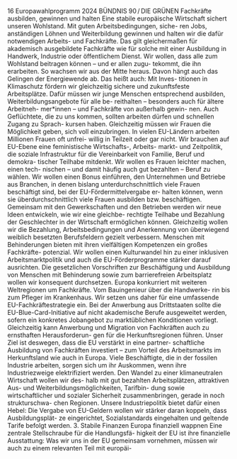 16
Europawahlprogramm 2024
BÜNDNIS 90 / DIE GRÜNEN 
Fachkräfte ausbilden, gewinnen und 
halten
Eine stabile europäische Wirtschaft sichert unseren 
Wohlstand. Mit guten Arbeitsbedingungen, siche-
ren Jobs, anständigen Löhnen und Weiterbildung 
gewinnen und halten wir die dafür notwendigen 
Arbeits- und Fachkräfte. Das gilt gleichermaßen 
für akademisch ausgebildete Fachkräfte wie für 
solche mit einer Ausbildung in Handwerk, Industrie 
oder öffentlichem Dienst. Wir wollen, dass alle zum 
Wohlstand beitragen können – und er allen zugu-
tekommt, die ihn erarbeiten. So wachsen wir aus 
der Mitte heraus. Davon hängt auch das Gelingen 
der Energiewende ab. Das heißt auch: Mit Inves-
titionen in Klimaschutz fördern wir gleichzeitig 
sichere und zukunftsfeste Arbeitsplätze.
Dafür müssen wir junge Menschen entsprechend 
ausbilden, Weiterbildungsangebote für alle be-
reithalten – besonders auch für ältere Arbeitneh-
mer*innen – und Fachkräfte von außerhalb gewin-
nen. Auch Geflüchtete, die zu uns kommen, sollten 
arbeiten dürfen und schnellen Zugang zu Sprach-
kursen haben. Gleichzeitig müssen wir Frauen die 
Möglichkeit geben, sich voll einzubringen. In vielen 
EU-Ländern arbeiten Millionen Frauen oft unfrei-
willig in Teilzeit oder gar nicht. Wir brauchen auf 
EU-Ebene eine feministische Wirtschafts-, Arbeits-
markt- und Zeitpolitik, die soziale Infrastruktur für 
die Vereinbarkeit von Familie, Beruf und demokra-
tischer Teilhabe mitdenkt.
Wir wollen es Frauen leichter machen, einen tech-
nischen – und damit häufig auch gut bezahlten – 
Beruf zu wählen. Wir wollen einen Bonus einführen, 
den Unternehmen und Betriebe aus Branchen, in 
denen bislang unterdurchschnittlich viele Frauen 
beschäftigt sind, bei der EU-Fördermittelvergabe er-
halten können, wenn sie überdurchschnittlich viele 
Frauen ausbilden bzw. beschäftigen. Gemeinsam 
mit den Gewerkschaften und den Betrieben werden 
wir neue Ideen entwickeln, wie wir eine gleichbe-
rechtigte Teilhabe und Bezahlung der Geschlechter 
in der Wirtschaft ermöglichen können. Gleichzeitig 
wollen wir die Bezahlung, Arbeitsbedingungen und 
Anerkennung von überwiegend weiblich besetzten 
Berufsfeldern gezielt verbessern.
Menschen mit Behinderungen bieten mit ihren 
vielfältigen Kompetenzen ein großes Fachkräfte-
potenzial. Wir wollen einen Kulturwandel hin zu 
einer inklusiven Arbeitsmarktpolitik und auch die 
EU-Förderprogramme stärker darauf ausrichten. 
Die gesetzlichen Vorschriften zur Beschäftigung 
und Ausbildung von Menschen mit Behinderung 
sowie zum barrierefreien Arbeitsplatz wollen wir 
konsequent durchsetzen.
Europa konkurriert mit weiteren Weltregionen um 
Fachkräfte. Vom Bauingenieur über die Handwerke-
rin bis zum Pfleger im Krankenhaus. Wir setzen uns 
daher für eine umfassende EU-Fachkräftestrategie 
ein. Bei der Anwerbung aus Drittstaaten sollte die 
EU-Blue-Card-Initiative auf nicht akademische 
Berufe ausgeweitet werden, sofern ein konkretes 
Jobangebot zu marktüblichen Konditionen vorliegt. 
Gleichzeitig kann Anwerbung und Migration von 
Fachkräften auch zu ernsthaften Herausforderun-
gen für die Herkunftsregionen führen. Unser Ziel 
ist deswegen, dass die EU verstärkt in eine partner-
schaftliche Ausbildung von Fachkräften investiert 
– zum Vorteil des Arbeitsmarkts im Herkunftsland 
wie auch in Europa.
Viele Beschäftigte, die in der fossilen Industrie 
arbeiten, sorgen sich um ihr Auskommen, wenn ihre 
Industriezweige elektrifiziert werden. Den Wandel 
zu einer klimaneutralen Wirtschaft wollen wir des-
halb mit gut bezahlten Arbeitsplätzen, attraktiven 
Aus- und Weiterbildungsmöglichkeiten, Tarifbin-
dung sowie wirtschaftlicher und sozialer Sicherheit 
zusammenbringen, gerade in noch strukturschwa-
chen Regionen. Unsere Industriepolitik bietet dafür 
einen Hebel: Die Vergabe von EU-Geldern wollen 
wir stärker daran koppeln, dass Ausbildungsplät-
ze eingerichtet, Sozialstandards eingehalten und 
geltende Tarife befolgt werden.
3. Stabile Finanzen
Europa finanziell wappnen
Eine zentrale Stellschraube für die Handlungsfä-
higkeit der EU ist ihre finanzielle Ausstattung: Was 
wir uns in der EU gemeinsam vornehmen, müssen 
wir auch zu einem relevanten Teil mit europäi-
